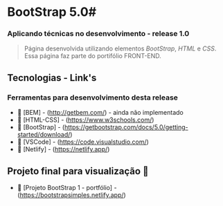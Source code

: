 # BootStrap 5.0#

### Aplicando técnicas no desenvolvimento - release 1.0


>Página desenvolvida utilizando elementos *BootStrap*, *HTML* e *CSS*. Essa página faz parte do portifólio FRONT-END.

## Tecnologias - Link's ##

### Ferramentas para desenvolvimento desta release ###

- :link: [BEM] - (http://getbem.com/) - ainda não implementado
- :link: [HTML-CSS] - (https://www.w3schools.com/)
- :link: [BootStrap] - (https://getbootstrap.com/docs/5.0/getting-started/download/)
- :link: [VSCode] - (https://code.visualstudio.com/)
- :link: [Netlify] - (https://netlify.app/)

## Projeto final para visualização :link:

- :link: [Projeto BootStrap 1 - portfólio] - (https://bootstrapsimples.netlify.app/)
